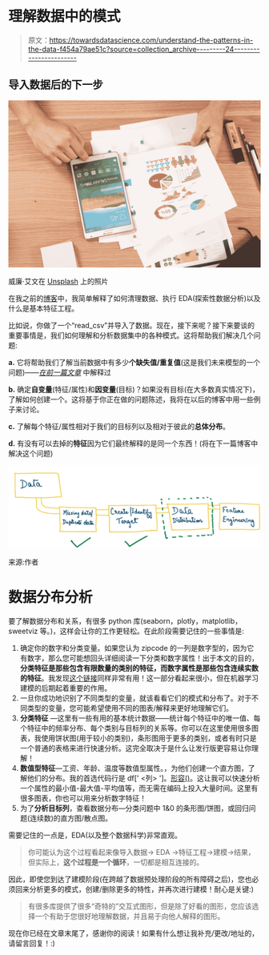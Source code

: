 # 理解数据中的模式

> 原文：<https://towardsdatascience.com/understand-the-patterns-in-the-data-f454a79ae51c?source=collection_archive---------24----------------------->

## 导入数据后的下一步

![](img/69547bccc4a9653bb00676be1fa2a95e.png)

威廉·艾文在 [Unsplash](https://unsplash.com?utm_source=medium&utm_medium=referral) 上的照片

在我之前的[博客](/whats-inside-the-data-aadbb28ba8cd)中，我简单解释了如何清理数据、执行 EDA(探索性数据分析)以及什么是基本特征工程。

比如说，你做了一个“read_csv”并导入了数据。现在，接下来呢？接下来要谈的重要事情是，我们如何理解和分析数据集中的各种模式。这将帮助我们解决几个问题:

**a.** 它将帮助我们了解当前数据中有多少**个缺失值/重复值**(这是我们未来模型的一个问题)——[*在前一篇文章*](/whats-inside-the-data-aadbb28ba8cd) 中解释过

**b.** 确定**自变量**(特征/属性)和**因变量**(目标)？如果没有目标(在大多数真实情况下)，了解如何创建一个。这将基于你正在做的问题陈述，我将在以后的博客中用一些例子来讨论。

**c.** 了解每个特征/属性相对于我们的目标列以及相对于彼此的**总体分布**。

**d.** 有没有可以去掉的**特征**因为它们最终解释的是同一个东西！(将在下一篇博客中解决这个问题)

![](img/5f19dce52d7d2c55952f1faa347d7841.png)

来源:作者

# 数据分布分析

要了解数据分布和关系，有很多 python 库(seaborn，plotly，matplotlib，sweetviz 等。)，这样会让你的工作更轻松。在此阶段需要记住的一些事情是:

1.  确定你的数字和分类变量。如果您认为 zipcode 的一列是数字型的，因为它有数字，那么您可能想回头详细阅读一下分类和数字属性！出于本文的目的，**分类特征是那些包含有限数量的类别的特征，而数字属性是那些包含连续实数的特征**。我发现[这个链接](https://www.scribbr.com/methodology/types-of-variables/)同样非常有用！这一部分看起来很小，但在机器学习建模的后期起着重要的作用。
2.  一旦你成功地识别了不同类型的变量，就该看看它们的模式和分布了。对于不同类型的变量，您可能希望使用不同的图表/解释来更好地理解它们。
3.  **分类特征** —这里有一些有用的基本统计数据——统计每个特征中的唯一值、每个特征中的频率分布、每个类别与目标列的关系等。你可以在这里使用很多图表，我使用饼状图(用于较小的类别)，条形图用于更多的类别，或者有时只是一个普通的表格来进行快速分析。这完全取决于是什么让发行版更容易让你理解！
4.  **数值型特征**—工资、年龄、温度等数值型属性。，为他们创建一个直方图，了解他们的分布。我的首选代码行是 df[' <列> ']。[形容()](https://pandas.pydata.org/pandas-docs/stable/reference/api/pandas.DataFrame.describe.html)。这让我可以快速分析一个属性的最小值-最大值-平均值等，而无需在编码上投入大量时间。这里有很多图表，你也可以用来分析数字特征！
5.  为了**分析目标列**，查看数据分布—分类问题中 1&0 的条形图/饼图，或回归问题(连续数)的直方图/散点图。

需要记住的一点是，EDA(以及整个数据科学)非常直观。

> 你可能认为这个过程看起来像导入数据-> EDA ->特征工程->建模->结果，但实际上，**这个过程是一个循环**，一切都是相互连接的。

因此，即使您到达了建模阶段(在跨越了数据预处理阶段的所有障碍之后)，您也必须回来分析更多的模式，创建/删除更多的特性，并再次进行建模！耐心是关键:)

> 有很多库提供了很多“奇特的”交互式图形，但是除了好看的图形，您应该选择一个有助于您很好地理解数据，并且易于向他人解释的图形。

现在你已经在文章末尾了，感谢你的阅读！如果有什么想让我补充/更改/地址的，请留言回复！:)